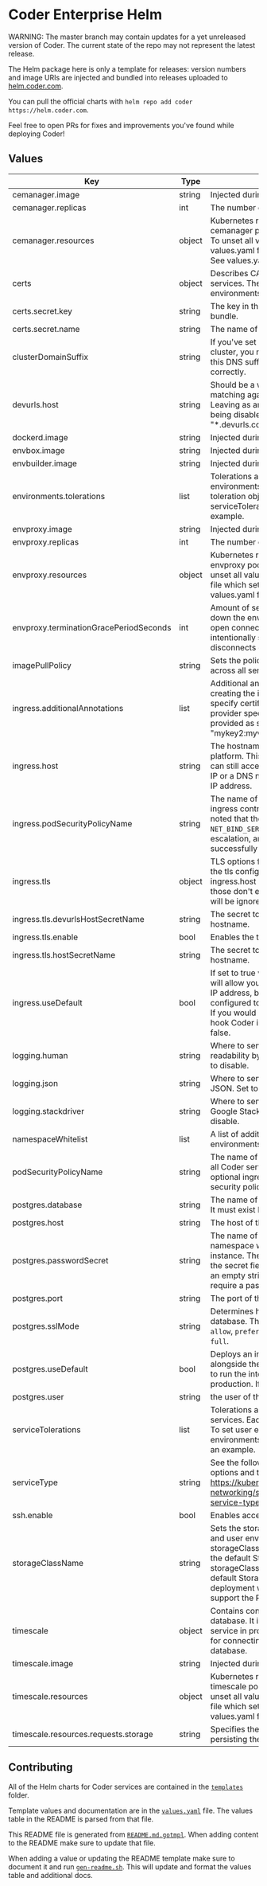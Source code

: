 # Coder Enterprise Helm

WARNING: The master branch may contain updates for a yet unreleased version of
Coder. The current state of the repo may not represent the latest release.

The Helm package here is only a template for releases: version numbers and
image URIs are injected and bundled into releases uploaded to
[helm.coder.com][helm-repo].

You can pull the official charts with `helm repo add coder https://helm.coder.com`.

Feel free to open PRs for fixes and improvements you've found while deploying
Coder!

## Values

| Key                                    | Type   | Description                                                                                                                                                                                                                                                                                                                                  | Default                                                                                                                       |
| -------------------------------------- | ------ | -------------------------------------------------------------------------------------------------------------------------------------------------------------------------------------------------------------------------------------------------------------------------------------------------------------------------------------------- | ----------------------------------------------------------------------------------------------------------------------------- |
| cemanager.image                        | string | Injected during releases.                                                                                                                                                                                                                                                                                                                    | `""`                                                                                                                          |
| cemanager.replicas                     | int    | The number of replicas to run of the manager.                                                                                                                                                                                                                                                                                                | `1`                                                                                                                           |
| cemanager.resources                    | object | Kubernetes resource request and limits for cemanager pods. To unset a value, set it to "". To unset all values, you can provide a values.yaml file which sets resources to nil. See values.yaml for an example.                                                                                                                              | `{"limits":{"cpu":"250m","memory":"512Mi"},"requests":{"cpu":"250m","memory":"512Mi"}}`                                       |
| certs                                  | object | Describes CAs that should be added to Coder services. These certs are NOT added to environments.                                                                                                                                                                                                                                             | `{"secret":{"key":"","name":""}}`                                                                                             |
| certs.secret.key                       | string | The key in the secret pointing to the certificate bundle.                                                                                                                                                                                                                                                                                    | `""`                                                                                                                          |
| certs.secret.name                      | string | The name of the secret.                                                                                                                                                                                                                                                                                                                      | `""`                                                                                                                          |
| clusterDomainSuffix                    | string | If you've set a custom default domain for your cluster, you may need to remove or change this DNS suffix for service resolution to work correctly.                                                                                                                                                                                           | `".svc.cluster.local"`                                                                                                        |
| devurls.host                           | string | Should be a wildcard hostname to allow matching against custom-created dev URLs. Leaving as an empty string results in devurls being disabled. Example: "\*.devurls.coder.com".                                                                                                                                                              | `""`                                                                                                                          |
| dockerd.image                          | string | Injected during releases.                                                                                                                                                                                                                                                                                                                    | `""`                                                                                                                          |
| envbox.image                           | string | Injected during releases.                                                                                                                                                                                                                                                                                                                    | `""`                                                                                                                          |
| envbuilder.image                       | string | Injected during releases.                                                                                                                                                                                                                                                                                                                    | `""`                                                                                                                          |
| environments.tolerations               | list   | Tolerations are applied to all user environments. Each element is a regular pod toleration object. To set service tolerations see serviceTolerations. See values.yaml for an example.                                                                                                                                                        | `[]`                                                                                                                          |
| envproxy.image                         | string | Injected during releases.                                                                                                                                                                                                                                                                                                                    | `""`                                                                                                                          |
| envproxy.replicas                      | int    | The number of replicas to run of the envproxy.                                                                                                                                                                                                                                                                                               | `1`                                                                                                                           |
| envproxy.resources                     | object | Kubernetes resource request and limits for envproxy pods. To unset a value, set it to "". To unset all values, you can provide a values.yaml file which sets resources to nil. See values.yaml for an example.                                                                                                                               | `{"limits":{"cpu":"250m","memory":"512Mi"},"requests":{"cpu":"250m","memory":"512Mi"}}`                                       |
| envproxy.terminationGracePeriodSeconds | int    | Amount of seconds to wait before shutting down the environment proxy if there are still open connections. This is set very long intentionally so developers do not deal with disconnects during deployments.                                                                                                                                 | `14400`                                                                                                                       |
| imagePullPolicy                        | string | Sets the policy for pulling a container image across all services.                                                                                                                                                                                                                                                                           | `"Always"`                                                                                                                    |
| ingress.additionalAnnotations          | list   | Additional annotations to be used when creating the ingress. These can be used to specify certificate issuers or other cloud provider specific integrations. Annotations are provided as strings e.g. [ "mykey:myvalue", "mykey2:myvalue2" ]                                                                                                 | `[]`                                                                                                                          |
| ingress.host                           | string | The hostname to use for accessing the platform. This can be left blank and the user can still access the platform from the external IP or a DNS name that resolves to the external IP address.                                                                                                                                               | `""`                                                                                                                          |
| ingress.podSecurityPolicyName          | string | The name of the pod security policy the built in ingress controller should abide. It should be noted that the ingress controller requires the `NET_BIND_SERVICE` capability, privilege escalation, and access to privileged ports to successfully deploy.                                                                                    | `""`                                                                                                                          |
| ingress.tls                            | object | TLS options for the ingress. The hosts used for the tls configuration come from the ingress.host and the devurls.host variables. If those don't exist, then the TLS configuration will be ignored.                                                                                                                                           | `{"devurlsHostSecretName":"","enable":false,"hostSecretName":""}`                                                             |
| ingress.tls.devurlsHostSecretName      | string | The secret to use for the devurls.host hostname.                                                                                                                                                                                                                                                                                             | `""`                                                                                                                          |
| ingress.tls.enable                     | bool   | Enables the tls configuration.                                                                                                                                                                                                                                                                                                               | `false`                                                                                                                       |
| ingress.tls.hostSecretName             | string | The secret to use for the ingress.host hostname.                                                                                                                                                                                                                                                                                             | `""`                                                                                                                          |
| ingress.useDefault                     | bool   | If set to true will deploy an nginx ingress that will allow you to access Coder from an external IP address, but if your kubernetes cluster is configured to provision external IP addresses. If you would like to bring your own ingress and hook Coder into that instead, set this value to false.                                         | `true`                                                                                                                        |
| logging.human                          | string | Where to send logs that are formatted for readability by a human. Set to an empty string to disable.                                                                                                                                                                                                                                         | `"/dev/stderr"`                                                                                                               |
| logging.json                           | string | Where to send logs that are formatted as JSON. Set to an empty string to disable.                                                                                                                                                                                                                                                            | `""`                                                                                                                          |
| logging.stackdriver                    | string | Where to send logs that are formatted for Google Stackdriver. Set to an empty string to disable.                                                                                                                                                                                                                                             | `""`                                                                                                                          |
| namespaceWhitelist                     | list   | A list of additional namespaces that environments may be deploy to.                                                                                                                                                                                                                                                                          | `[]`                                                                                                                          |
| podSecurityPolicyName                  | string | The name of the pod security policy to apply to all Coder services and user environments. The optional ingress has its own field for pod security policy as well.                                                                                                                                                                            | `""`                                                                                                                          |
| postgres.database                      | string | The name of the database that coder will use. It must exist before Coder is installed.                                                                                                                                                                                                                                                       | `""`                                                                                                                          |
| postgres.host                          | string | The host of the external postgres instance.                                                                                                                                                                                                                                                                                                  | `""`                                                                                                                          |
| postgres.passwordSecret                | string | The name of an existing secret in the current namespace with the password to the Postgres instance. The password must be contained in the secret field `password`. This should be set to an empty string if the database does not require a password to connect.                                                                             | `""`                                                                                                                          |
| postgres.port                          | string | The port of the external postgres instance.                                                                                                                                                                                                                                                                                                  | `""`                                                                                                                          |
| postgres.sslMode                       | string | Determines how the connection is made to the database. The acceptable values are: `disable`, `allow`, `prefer`, `require`, `verify-ca`, and `verify-full`.                                                                                                                                                                                   | `"require"`                                                                                                                   |
| postgres.useDefault                    | bool   | Deploys an internal Postgres instance alongside the platform. It is not recommended to run the internal Postgres instance in production. If true, all other values are ignored.                                                                                                                                                              | `true`                                                                                                                        |
| postgres.user                          | string | the user of the external postgres instance.                                                                                                                                                                                                                                                                                                  | `""`                                                                                                                          |
| serviceTolerations                     | list   | Tolerations are applied to all Coder managed services. Each element is a toleration object. To set user environment tolerations see environments.tolerations. See values.yaml for an example.                                                                                                                                                | `[]`                                                                                                                          |
| serviceType                            | string | See the following for the different serviceType options and their use: https://kubernetes.io/docs/concepts/services-networking/service/#publishing-services-service-types                                                                                                                                                                    | `"ClusterIP"`                                                                                                                 |
| ssh.enable                             | bool   | Enables accessing environments via SSH.                                                                                                                                                                                                                                                                                                      | `true`                                                                                                                        |
| storageClassName                       | string | Sets the storage class for all Coder services and user environments. By default the storageClassName is not specified and thus the default StorageClass is used. If storageClassName is not specified and a default StorageClass does not exist, then the deployment will fail. The storageClass MUST support the ReadWriteOnce access mode. | `""`                                                                                                                          |
| timescale                              | object | Contains configuration for the internal database. It is not recommended to run this service in production. See the `postgres` section for connecting to an external Postgres database.                                                                                                                                                       | `{"image":"","resources":{"limits":{"cpu":"250m","memory":"1Gi"},"requests":{"cpu":"250m","memory":"1Gi","storage":"10Gi"}}}` |
| timescale.image                        | string | Injected during releases.                                                                                                                                                                                                                                                                                                                    | `""`                                                                                                                          |
| timescale.resources                    | object | Kubernetes resource request and limits for the timescale pod. To unset a value, set it to "". To unset all values, you can provide a values.yaml file which sets resources to nil. See values.yaml for an example.                                                                                                                           | `{"limits":{"cpu":"250m","memory":"1Gi"},"requests":{"cpu":"250m","memory":"1Gi","storage":"10Gi"}}`                          |
| timescale.resources.requests.storage   | string | Specifies the size of the volume claim for persisting the database.                                                                                                                                                                                                                                                                          | `"10Gi"`                                                                                                                      |

## Contributing

All of the Helm charts for Coder services are contained in the
[`templates`][template-folder] folder.

Template values and documentation are in the [`values.yaml`][values-file] file.
The values table in the README is parsed from that file.

This README file is generated from [`README.md.gotmpl`][readme-template-file].
When adding content to the README make sure to update that file.

When adding a value or updating the README template make sure to document it
and run [`gen-readme.sh`][gen-readme-file]. This will update and format the
values table and additional docs.

[helm-repo]: https://helm.coder.com/
[template-folder]: https://github.com/cdr/enterprise-helm/tree/master/templates
[values-file]: https://github.com/cdr/enterprise-helm/blob/master/values.yaml
[readme-template-file]: https://github.com/cdr/enterprise-helm/blob/master/README.md.gotmpl
[gen-readme-file]: https://github.com/cdr/enterprise-helm/blob/master/gen-readme.sh
